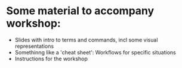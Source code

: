 # Some material to accompany workshop:

* Slides with intro to terms and commands, incl some visual representations
* Somethinng like a 'cheat sheet': Workflows for specific situations
* Instructions for the workshop
